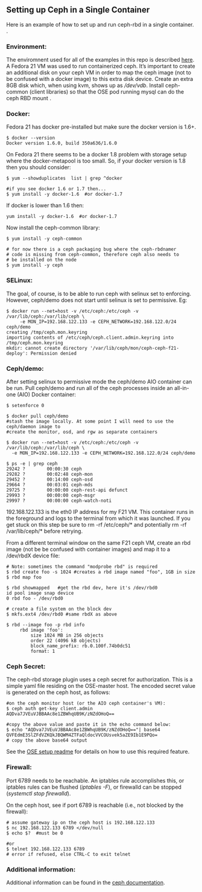 ## Setting up Ceph in a Single Container

Here is an example of how to set up and run ceph-rbd in a single container. .

### Environment:
The enviromnent used for all of the examples in this repo is described [here](ENV.md). A Fedora 21 VM was used to run containerized ceph. It’s important to create an additional disk on your ceph VM in order to map the ceph image (not to be confused with a docker image) to this extra disk device. Create an extra 8GB disk which, when using kvm, shows up as */dev/vdb*. Install ceph-common (client libraries) so that the OSE pod running mysql can do the ceph RBD mount .

### Docker:
Fedora 21 has docker pre-installed but make sure the docker version is 1.6+.

```
$ docker --version
Docker version 1.6.0, build 350a636/1.6.0
```

On Fedora 21 there seems to be a docker 1.8 problem with storage setup where the docker-metapool is too small. So, if your docker version is 1.8 then you should consider:

```
$ yum --showduplicates  list | grep ^docker

#if you see docker 1.6 or 1.7 then...
$ yum install -y docker-1.6  #or docker-1.7
```

If docker is lower than 1.6 then:

```
yum install -y docker-1.6  #or docker-1.7
```

Now install the ceph-common library:

```
$ yum install -y ceph-common
 
# for now there is a ceph packaging bug where the ceph-rbdnamer
# code is missing from ceph-common, therefore ceph also needs to
# be installed on the node
$ yum install -y ceph
```

### SELinux:
The goal, of course, is to be able to run ceph with selinux set to enforcing. However, ceph/demo does not start until selinux is set to permissive. Eg:

```
$ docker run --net=host -v /etc/ceph:/etc/ceph -v /var/lib/ceph:/var/lib/ceph \
     -e MON_IP=192.168.122.133 -e CEPH_NETWORK=192.168.122.0/24 ceph/demo 
creating /tmp/ceph.mon.keyring
importing contents of /etc/ceph/ceph.client.admin.keyring into /tmp/ceph.mon.keyring
mkdir: cannot create directory '/var/lib/ceph/mon/ceph-ceph-f21-deploy': Permission denied
```

### Ceph/demo:
After setting selinux to permissive mode the ceph/demo AIO container can be run. Pull ceph/demo and run all of the ceph processes inside an all-in-one (AIO) Docker container:

```
$ setenforce 0

$ docker pull ceph/demo
#stash the image locally. At some point I will need to use the ceph/daemon image to
#create the monitor, osd, and rgw as separate containers
 
$ docker run --net=host -v /etc/ceph:/etc/ceph -v /var/lib/ceph:/var/lib/ceph \
  -e MON_IP=192.168.122.133 -e CEPH_NETWORK=192.168.122.0/24 ceph/demo
 
$ ps -e | grep ceph
29242 ?        00:00:30 ceph
29282 ?        00:02:48 ceph-mon
29452 ?        00:14:00 ceph-osd
29664 ?        00:03:01 ceph-mds
29725 ?        00:00:00 ceph-rest-api defunct
29993 ?        00:00:00 ceph-msgr
29997 ?        00:00:00 ceph-watch-noti
```

192.168.122.133 is the eth0 IP address for my F21 VM. This container runs in the foreground and logs to the terminal from which it was launched. If you get stuck on this step be sure to rm -rf /etc/ceph/* and potentially rm -rf /var/lib/ceph/* before retrying.

From a different terminal window on the same F21 ceph VM, create an rbd image (not be be confused with container images) and map it to a /dev/rbdX device file:

```
# Note: sometimes the command "modprobe rbd" is required
$ rbd create foo -s 1024 #creates a rbd image named "foo", 1GB in size
$ rbd map foo
 
$ rbd showmapped   #get the rbd dev, here it's /dev/rbd0
id pool image snap device 
0 rbd foo - /dev/rbd0
 
# create a file system on the block dev
$ mkfs.ext4 /dev/rbd0 #same rbdX as above
 
$ rbd --image foo -p rbd info
     rbd image 'foo':
         size 1024 MB in 256 objects
         order 22 (4096 kB objects)
         block_name_prefix: rb.0.100f.74b0dc51
         format: 1
```

### Ceph Secret:
The ceph-rbd storage plugin uses a ceph secret for authorization. This is a simple yaml file residing on the OSE-master host. The encoded secret value is generated on the ceph host, as follows:

```
#on the ceph monitor host (or the AIO ceph container's VM):
$ ceph auth get-key client.admin
AQDva7JVEuVJBBAAc8e1ZBWhqUB9K/zNZdOHoQ==

#copy the above value and paste it in the echo command below:
$ echo "AQDva7JVEuVJBBAAc8e1ZBWhqUB9K/zNZdOHoQ=="| base64
QVFEdmE3SlZFdVZKQkJBQWM4ZTFaQldocVVCOUsvek5aZE9Ib1E9PQo=
# copy the above base64 output
```

See the [OSE setup readme](OSE.md) for details on how to use this required feature.

### Firewall:
Port 6789 needs to be reachable. An iptables rule accomplishes this, or iptables rules can be flushed (*iptables -F*), or firewalld can be stopped (*systemctl stop firewalld*).

On the ceph host, see if port 6789 is reachable (i.e., not blocked by the firewall):

```
# assume gateway ip on the ceph host is 192.168.122.133
$ nc 192.168.122.133 6789 </dev/null
$ echo $?  #must be 0
 
#or
$ telnet 192.168.122.133 6789
# error if refused, else CTRL-C to exit telnet
```

### Additional information:
Additional information can be found in the [ceph documentation](http://ceph.com/docs/master/start/quick-rbd/).
